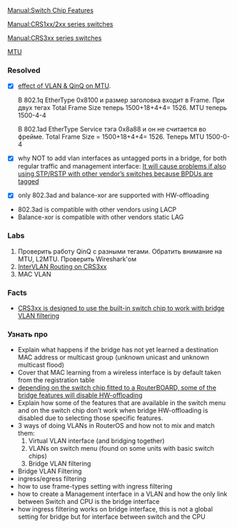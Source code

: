 [Manual:Switch Chip Features](https://wiki.mikrotik.com/wiki/Manual:Switch_Chip_Features)

[Manual:CRS1xx/2xx series switches](https://wiki.mikrotik.com/wiki/Manual:CRS1xx/2xx_series_switches)

[Manual:CRS3xx series switches](https://wiki.mikrotik.com/wiki/Manual:CRS3xx_series_switches)

[MTU](https://wiki.mikrotik.com/wiki/Manual:Maximum_Transmission_Unit_on_RouterBoards)

### Resolved
- [x] [effect of VLAN & QinQ on MTU](https://groups.geni.net/geni/wiki/QinqResults).

   В 802.1q EtherType 0x8100 и размер заголовка входит в Frame. При двух тегах Total Frame Size теперь 1500+18+4+4= 1526. MTU теперь 1500-4-4

   В 802.1ad EtherType Service тэга 0x8a88 и он не считается во фрейме. Total Frame Size = 1500+18+4+4= 1526. Теперь MTU 1500-0-4 

- [x] why NOT to add vlan interfaces as untagged ports in a bridge, for both regular traffic and management interface: [It will cause problems if also using STP/RSTP with other vendor’s switches because BPDUs are tagged](https://wiki.mikrotik.com/wiki/Manual:Layer2_misconfiguration#VLAN_on_a_bridge_in_a_bridge)
- [x] only 802.3ad and balance-xor are supported with HW-offloading
- 802.3ad is compatible with other vendors using LACP
- Balance-xor is compatible with other vendors static LAG

### Labs
1. Проверить работу QinQ с разными тегами. Обратить внимание на MTU, L2MTU. Проверить Wireshark'ом
2. [InterVLAN Routing on CRS3xx](https://wiki.mikrotik.com/wiki/Manual:CRS_Router#InterVLAN_Routing_2)
3. MAC VLAN

### Facts
- [CRS3xx is designed to use the built-in switch chip to work with bridge VLAN filtering](https://wiki.mikrotik.com/wiki/Manual:CRS3xx_series_switches#VLAN_Filtering)
### Узнать про
- Explain what happens if the bridge has not yet learned a destination MAC address or multicast group (unknown unicast and unknown multicast flood)
- Cover that MAC learning from a wireless interface is by default taken from the registration table
- [depending on the switch chip fitted to a RouterBOARD, some of the bridge features will disable HW-offloading](https://wiki.mikrotik.com/wiki/Manual:Interface/Bridge#Bridge_Hardware_Offloading)
- Explain how some of the features that are available in the switch menu and on the switch chip don’t work when bridge HW-offloading is disabled due to selecting those specific features.
- 3 ways of doing VLANs in RouterOS and how not to mix and match them:
    1. Virtual VLAN interface (and bridging together)
    2. VLANs on switch menu (found on some units with basic switch chips)
    3. Bridge VLAN filtering
- Bridge VLAN Filtering
- ingress/egress filtering
- how to use frame-types setting with ingress filtering
- how to create a Management interface in a VLAN and how the only link between Switch and CPU is the bridge interface
- how ingress filtering works on bridge interface, this is not a global setting for bridge but for interface between switch and the CPU


